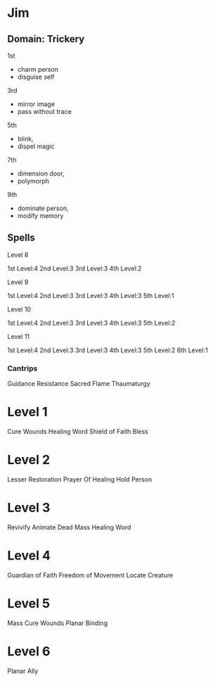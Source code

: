 # Jim


## Domain: Trickery

1st   
+ charm person
+ disguise self

3rd   
+ mirror image
+ pass without trace

5th   
+ blink, 
+ dispel magic

7th   
+ dimension door, 
+ polymorph

9th   
+ dominate person,
+ modify memory

## Spells

Level 8

1st Level:4 
2nd Level:3 
3rd Level:3 
4th Level:2

Level 9

1st Level:4 
2nd Level:3 
3rd Level:3 
4th Level:3 
5th Level:1

Level 10

1st Level:4 
2nd Level:3 
3rd Level:3 
4th Level:3 
5th Level:2

Level 11

1st Level:4 
2nd Level:3 
3rd Level:3 
4th Level:3 
5th Level:2
6th Level:1

### Cantrips

Guidance
Resistance
Sacred Flame
Thaumaturgy

# Level 1
Cure Wounds
Healing Word
Shield of Faith
Bless

# Level 2
Lesser Restoration
Prayer Of Healing
Hold Person

# Level 3
Revivify
Animate Dead
Mass Healing Word

# Level 4
Guardian of Faith
Freedom of Movement
Locate Creature

# Level 5
Mass Cure Wounds
Planar Binding

# Level 6
Planar Ally
